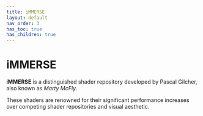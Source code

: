 ```yaml
---
title: iMMERSE
layout: default
nav_order: 3
has_toc: true
has_children: true
---
```


# iMMERSE

**iMMERSE** is a distinguished shader repository developed by Pascal Gilcher, also known as _Marty McFly_. 

These shaders are renowned for their significant performance increases over competing shader repositories and visual aesthetic.